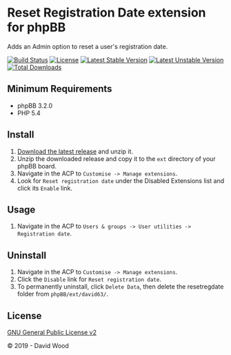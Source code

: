 # Reset Registration Date extension for phpBB

Adds an Admin option to reset a user's registration date.

[![Build Status](https://travis-ci.com/david63/resetregdate.svg?branch=master)](https://travis-ci.com/david63/resetregdate)
[![License](https://poser.pugx.org/david63/resetregdate/license)](https://packagist.org/packages/david63/resetregdate)
[![Latest Stable Version](https://poser.pugx.org/david63/resetregdate/v/stable)](https://packagist.org/packages/david63/resetregdate)
[![Latest Unstable Version](https://poser.pugx.org/david63/resetregdate/v/unstable)](https://packagist.org/packages/david63/resetregdate)
[![Total Downloads](https://poser.pugx.org/david63/resetregdate/downloads)](https://packagist.org/packages/david63/resetregdate)

## Minimum Requirements
* phpBB 3.2.0
* PHP 5.4

## Install
1. [Download the latest release](https://github.com/david63/resetregdate/archive/3.2.zip) and unzip it.
2. Unzip the downloaded release and copy it to the `ext` directory of your phpBB board.
3. Navigate in the ACP to `Customise -> Manage extensions`.
4. Look for `Reset registration date` under the Disabled Extensions list and click its `Enable` link.

## Usage
1. Navigate in the ACP to `Users & groups -> User utilities -> Registration date`.

## Uninstall
1. Navigate in the ACP to `Customise -> Manage extensions`.
2. Click the `Disable` link for `Reset registration date`.
3. To permanently uninstall, click `Delete Data`, then delete the resetregdate folder from `phpBB/ext/david63/`.

## License
[GNU General Public License v2](http://opensource.org/licenses/GPL-2.0)

© 2019 - David Wood